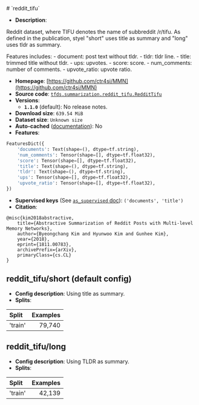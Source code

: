 <div itemscope itemtype="http://schema.org/Dataset">
  <div itemscope itemprop="includedInDataCatalog" itemtype="http://schema.org/DataCatalog">
    <meta itemprop="name" content="TensorFlow Datasets" />
  </div>
  <meta itemprop="name" content="reddit_tifu" />
  <meta itemprop="description" content="&#10;Reddit dataset, where TIFU denotes the name of subbreddit /r/tifu.&#10;As defined in the publication, styel &quot;short&quot; uses title as summary and&#10;&quot;long&quot; uses tldr as summary.&#10;&#10;Features includes:&#10;  - document: post text without tldr.&#10;  - tldr: tldr line.&#10;  - title: trimmed title without tldr.&#10;  - ups: upvotes.&#10;  - score: score.&#10;  - num_comments: number of comments.&#10;  - upvote_ratio: upvote ratio.&#10;&#10;&#10;To use this dataset:&#10;&#10;```python&#10;import tensorflow_datasets as tfds&#10;&#10;ds = tfds.load(&#x27;reddit_tifu&#x27;, split=&#x27;train&#x27;)&#10;for ex in ds.take(4):&#10;  print(ex)&#10;```&#10;&#10;See [the guide](https://www.tensorflow.org/datasets/overview) for more&#10;informations on [tensorflow_datasets](https://www.tensorflow.org/datasets).&#10;&#10;" />
  <meta itemprop="url" content="https://www.tensorflow.org/datasets/catalog/reddit_tifu" />
  <meta itemprop="sameAs" content="https://github.com/ctr4si/MMN" />
  <meta itemprop="citation" content="&#10;@misc{kim2018abstractive,&#10;    title={Abstractive Summarization of Reddit Posts with Multi-level Memory Networks},&#10;    author={Byeongchang Kim and Hyunwoo Kim and Gunhee Kim},&#10;    year={2018},&#10;    eprint={1811.00783},&#10;    archivePrefix={arXiv},&#10;    primaryClass={cs.CL}&#10;}&#10;" />
</div>
# `reddit_tifu`

*   **Description**:

Reddit dataset, where TIFU denotes the name of subbreddit /r/tifu. As defined in
the publication, styel "short" uses title as summary and "long" uses tldr as
summary.

Features includes: - document: post text without tldr. - tldr: tldr line. -
title: trimmed title without tldr. - ups: upvotes. - score: score. -
num_comments: number of comments. - upvote_ratio: upvote ratio.

*   **Homepage**: [https://github.com/ctr4si/MMN](https://github.com/ctr4si/MMN)
*   **Source code**:
    [`tfds.summarization.reddit_tifu.RedditTifu`](https://github.com/tensorflow/datasets/tree/master/tensorflow_datasets/summarization/reddit_tifu.py)
*   **Versions**:
    *   **`1.1.0`** (default): No release notes.
*   **Download size**: `639.54 MiB`
*   **Dataset size**: `Unknown size`
*   **Auto-cached**
    ([documentation](https://www.tensorflow.org/datasets/performances#auto-caching)):
    No
*   **Features**:

```python
FeaturesDict({
    'documents': Text(shape=(), dtype=tf.string),
    'num_comments': Tensor(shape=[], dtype=tf.float32),
    'score': Tensor(shape=[], dtype=tf.float32),
    'title': Text(shape=(), dtype=tf.string),
    'tldr': Text(shape=(), dtype=tf.string),
    'ups': Tensor(shape=[], dtype=tf.float32),
    'upvote_ratio': Tensor(shape=[], dtype=tf.float32),
})
```
*   **Supervised keys** (See
    [`as_supervised` doc](https://www.tensorflow.org/datasets/api_docs/python/tfds/load)):
    `('documents', 'title')`
*   **Citation**:

```
@misc{kim2018abstractive,
    title={Abstractive Summarization of Reddit Posts with Multi-level Memory Networks},
    author={Byeongchang Kim and Hyunwoo Kim and Gunhee Kim},
    year={2018},
    eprint={1811.00783},
    archivePrefix={arXiv},
    primaryClass={cs.CL}
}
```

## reddit_tifu/short (default config)

*   **Config description**: Using title as summary.
*   **Splits**:

Split   | Examples
:------ | -------:
'train' | 79,740

## reddit_tifu/long

*   **Config description**: Using TLDR as summary.
*   **Splits**:

Split   | Examples
:------ | -------:
'train' | 42,139
